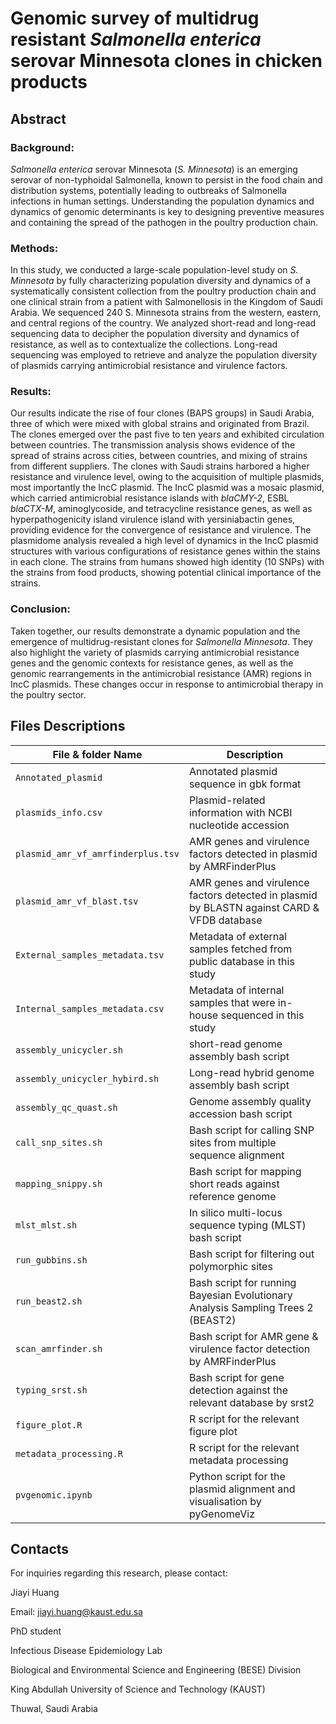 # Genomic survey of multidrug resistant *Salmonella enterica* serovar Minnesota clones in chicken products

## Abstract

### Background:
*Salmonella enterica* serovar Minnesota (*S. Minnesota*) is an emerging serovar of non-typhoidal Salmonella, known to persist in the food chain and distribution systems, potentially leading to outbreaks of Salmonella infections in human settings. Understanding the population dynamics and dynamics of genomic determinants is key to designing preventive measures and containing the spread of the pathogen in the poultry production chain.

### Methods:
In this study, we conducted a large-scale population-level study on *S. Minnesota* by fully characterizing population diversity and dynamics of a systematically consistent collection from the poultry production chain and one clinical strain from a patient with Salmonellosis in the Kingdom of Saudi Arabia. We sequenced 240 S. Minnesota strains from the western, eastern, and central regions of the country. We analyzed short-read and long-read sequencing data to decipher the population diversity and dynamics of resistance, as well as to contextualize the collections. Long-read sequencing was employed to retrieve and analyze the population diversity of plasmids carrying antimicrobial resistance and virulence factors.

### Results:
Our results indicate the rise of four clones (BAPS groups) in Saudi Arabia, three of which were mixed with global strains and originated from Brazil. The clones emerged over the past five to ten years and exhibited circulation between countries. The transmission analysis shows evidence of the spread of strains across cities, between countries, and mixing of strains from different suppliers. The clones with Saudi strains harbored a higher resistance and virulence level, owing to the acquisition of multiple plasmids, most importantly the IncC plasmid. The IncC plasmid was a mosaic plasmid, which carried antimicrobial resistance islands with *blaCMY-2*, ESBL *blaCTX-M*, aminoglycoside, and tetracycline resistance genes, as well as hyperpathogenicity island virulence island with yersiniabactin genes, providing evidence for the convergence of resistance and virulence. The plasmidome analysis revealed a high level of dynamics in the IncC plasmid structures with various configurations of resistance genes within the stains in each clone. The strains from humans showed high identity (10 SNPs) with the strains from food products, showing potential clinical importance of the strains.

### Conclusion:
Taken together, our results demonstrate a dynamic population and the emergence of multidrug-resistant clones for *Salmonella Minnesota*. They also highlight the variety of plasmids carrying antimicrobial resistance genes and the genomic contexts for resistance genes, as well as the genomic rearrangements in the antimicrobial resistance (AMR) regions in IncC plasmids. These changes occur in response to antimicrobial therapy in the poultry sector.


## Files Descriptions

| File & folder Name                  | Description                                                                                  |
| ----------------------------------- | ---------------------------------------------------------------------------------------------|
| `Annotated_plasmid`                 | Annotated plasmid sequence in gbk format                                                     |
| `plasmids_info.csv`                 | Plasmid-related information with NCBI nucleotide accession                                   |
| `plasmid_amr_vf_amrfinderplus.tsv`  | AMR genes and virulence factors detected in plasmid by AMRFinderPlus                         |
| `plasmid_amr_vf_blast.tsv`          | AMR genes and virulence factors detected in plasmid by BLASTN against CARD & VFDB database   |
| `External_samples_metadata.tsv`     | Metadata of external samples fetched from public database in this study                      |
| `Internal_samples_metadata.csv`     | Metadata of internal samples that were in-house sequenced in this study                      |
| `assembly_unicycler.sh`             | short-read genome assembly bash script                                                       |
| `assembly_unicycler_hybird.sh`      | Long-read hybrid genome assembly bash script                                                 |
| `assembly_qc_quast.sh`              | Genome assembly quality accession bash script                                                |
| `call_snp_sites.sh`                 | Bash script for calling SNP sites from multiple sequence alignment                           |
| `mapping_snippy.sh`                 | Bash script for mapping short reads against reference genome                                 |
| `mlst_mlst.sh`                      | In silico multi-locus sequence typing (MLST) bash script                                     |
| `run_gubbins.sh`                    | Bash script for filtering out polymorphic sites                                              |
| `run_beast2.sh`                     | Bash script for running Bayesian Evolutionary Analysis Sampling Trees 2 (BEAST2)             |
| `scan_amrfinder.sh`                 | Bash script for AMR gene & virulence factor detection by AMRFinderPlus                       |
| `typing_srst.sh`                    | Bash script for gene detection against the relevant database by srst2                        |
| `figure_plot.R`                     | R script for the relevant figure plot                                                        |
| `metadata_processing.R`             | R script for the relevant metadata processing                                                |
| `pvgenomic.ipynb`                   | Python script for the plasmid alignment and visualisation by pyGenomeViz                     |

## Contacts
For inquiries regarding this research, please contact:

Jiayi Huang

Email: jiayi.huang@kaust.edu.sa

PhD student

Infectious Disease Epidemiology Lab

Biological and Environmental Science and Engineering (BESE) Division

King Abdullah University of Science and Technology (KAUST)

Thuwal, Saudi Arabia















